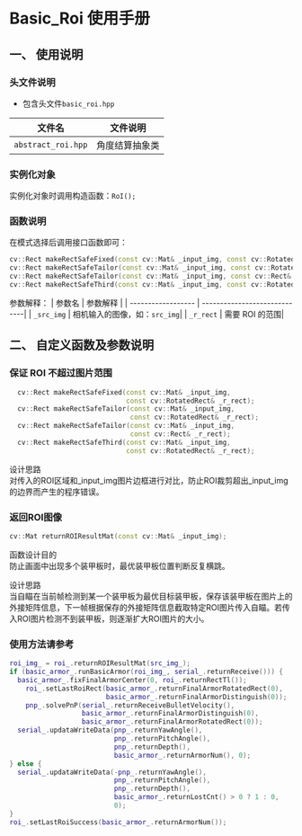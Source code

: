 # Basic_Roi 使用手册

## 一、 使用说明


### 头文件说明

- 包含头文件`basic_roi.hpp`

| 文件名                  | 文件说明                                   |
| ---------------------- | ------------------------------------------- |
| `abstract_roi.hpp`     | 角度结算抽象类           |
### 实例化对象

实例化对象时调用构造函数：`RoI();`
  
### 函数说明

在模式选择后调用接口函数即可：

```cpp
cv::Rect makeRectSafeFixed(const cv::Mat& _input_img, const cv::RotatedRect& _r_rect);
cv::Rect makeRectSafeTailor(const cv::Mat& _input_img, const cv::RotatedRect& _r_rect);
cv::Rect makeRectSafeTailor(const cv::Mat& _input_img, const cv::Rect& _r_rect);
cv::Rect makeRectSafeThird(const cv::Mat& _input_img, const cv::RotatedRect& _r_rect);
```
参数解释：
|      参数名         |           参数解释             |
| ------------------ | -----------------------------|
| `_src_img`         | 相机输入的图像，如：`src_img`|
| `_r_rect`          | 需要 ROI 的范围|

## 二、 自定义函数及参数说明


### 保证 ROI 不超过图片范围

```cpp
  cv::Rect makeRectSafeFixed(const cv::Mat& _input_img,
                             const cv::RotatedRect& _r_rect);
  cv::Rect makeRectSafeTailor(const cv::Mat& _input_img,
                              const cv::RotatedRect& _r_rect);
  cv::Rect makeRectSafeTailor(const cv::Mat& _input_img,
                              const cv::Rect& _r_rect);
  cv::Rect makeRectSafeThird(const cv::Mat& _input_img,
                             const cv::RotatedRect& _r_rect);
```

  设计思路  
  对传入的ROI区域和_input_img图片边框进行对比，防止ROI裁剪超出_input_img的边界而产生的程序错误。  

### 返回ROI图像

  ```cpp
  cv::Mat returnROIResultMat(const cv::Mat& _input_img);
  ```

  函数设计目的  
  防止画面中出现多个装甲板时，最优装甲板位置判断反复横跳。 

  设计思路  
  当自瞄在当前帧检测到某一个装甲板为最优目标装甲板，保存该装甲板在图片上的外接矩阵信息，下一帧根据保存的外接矩阵信息截取特定ROI图片传入自瞄。若传入ROI图片检测不到装甲板，则逐渐扩大ROI图片的大小。  
  
 
### 使用方法请参考
  ```cpp
  roi_img_ = roi_.returnROIResultMat(src_img_);
  if (basic_armor_.runBasicArmor(roi_img_, serial_.returnReceive())) {
    basic_armor_.fixFinalArmorCenter(0, roi_.returnRectTl());
      roi_.setLastRoiRect(basic_armor_.returnFinalArmorRotatedRect(0),
                          basic_armor_.returnFinalArmorDistinguish(0));
      pnp_.solvePnP(serial_.returnReceiveBulletVelocity(),
                    basic_armor_.returnFinalArmorDistinguish(0),
                    basic_armor_.returnFinalArmorRotatedRect(0));
    serial_.updataWriteData(pnp_.returnYawAngle(),
                            pnp_.returnPitchAngle(),
                            pnp_.returnDepth(),
                            basic_armor_.returnArmorNum(), 0);
  } else {
    serial_.updataWriteData(-pnp_.returnYawAngle(),
                            pnp_.returnPitchAngle(),
                            pnp_.returnDepth(),
                            basic_armor_.returnLostCnt() > 0 ? 1 : 0,
                            0);
  }
  roi_.setLastRoiSuccess(basic_armor_.returnArmorNum());
  ```